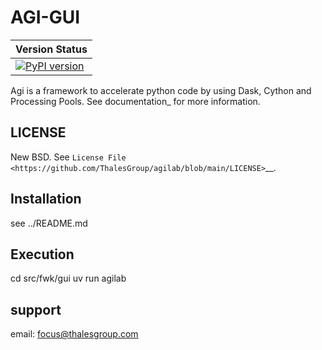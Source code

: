 AGI-GUI
=========

| Version Status                                                                                 |
|------------------------------------------------------------------------------------------------|
| [![PyPI version](https://img.shields.io/pypi/v/agi-gui.svg)](https://pypi.org/project/agi-gui) |

Agi is a framework to accelerate python code by using Dask, Cython and Processing Pools. See
documentation_ for more information.


LICENSE
-------

New BSD. See `License File <https://github.com/ThalesGroup/agilab/blob/main/LICENSE>`__.


Installation
-------
see ../README.md


Execution
---------
cd src/fwk/gui
uv run agilab


support
-------
email: focus@thalesgroup.com